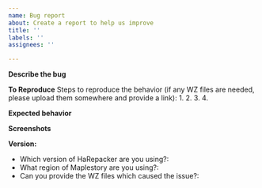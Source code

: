 ```yaml
---
name: Bug report
about: Create a report to help us improve
title: ''
labels: ''
assignees: ''

---
```


**Describe the bug**


**To Reproduce**
Steps to reproduce the behavior (if any WZ files are needed, please upload them somewhere and provide a link):
1. 
2. 
3. 
4. 

**Expected behavior**


**Screenshots**


**Version:**
- Which version of HaRepacker are you using?: 
- What region of Maplestory are you using?: 
- Can you provide the WZ files which caused the issue?:
